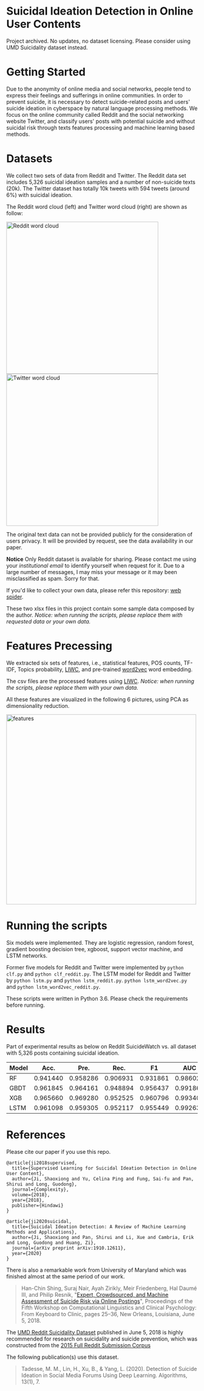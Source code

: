 # Suicidal Ideation Detection in Online User Contents

Project archived. No updates, no dataset licensing. Please consider using UMD Suicidality dataset instead.

# Getting Started
Due to the anonymity of online media and social networks, people tend to express their feelings and sufferings in online communities.
In order to prevent suicide, it is necessary to detect suicide-related posts and users' suicide ideation in cyberspace by natural language processing methods.
We focus on the online community called Reddit and the social networking website Twitter, and classify users' posts with potential suicide and without suicidal risk through texts features processing and machine learning based methods.


# Datasets
We collect two sets of data from Reddit and Twitter.
The Reddit data set includes 5,326 suicidal ideation samples and a number of non-suicide texts (20k). The Twitter dataset has totally 10k tweets with 594 tweets (around 6\%) with suicidal ideation.

The Reddit word cloud (left) and Twitter word cloud (right) are shown as follow:

<img width="400" alt="Reddit word cloud" src="https://github.com/shaoxiongji/sw-detection/blob/master/output/reddit.jpg"><img width="400" alt="Twitter word cloud" src="https://github.com/shaoxiongji/sw-detection/blob/master/output/twitter.jpg">

The original text data can not be provided publicly for the consideration of users privacy. It will be provided by request, see the data availability in our paper.

**Notice** Only Reddit dataset is available for sharing. Please contact me using your _institutional email_ to identify yourself when request for it. Due to a large number of messages, I may miss your message or it may been misclassified as spam. Sorry for that. 

If you'd like to collect your own data, please refer this repository: [web spider](https://github.com/shaoxiongji/webspider-eda).

These two xlsx files in this project contain some sample data composed by the author.
*Notice: when running the scripts, please replace them with requested data or your own data.*

# Features Precessing
We extracted six sets of features, i.e., statistical features, POS counts, TF-IDF, Topics probability, [LIWC](http://liwc.wpengine.com), and pre-trained [word2vec](https://radimrehurek.com/gensim/models/word2vec.html) word embedding.

The csv files are the processed features using [LIWC](http://liwc.wpengine.com).
*Notice: when running the scripts, please replace them with your own data.*

All these features are visualized in the following 6 pictures, using PCA as dimensionality reduction.

<img width="500" alt="features" src="https://github.com/shaoxiongji/sw-detection/blob/master/output/all.png">

# Running the scripts
Six models were implemented. They are logistic regression, random forest, gradient boosting decision tree, xgboost, support vector machine, and LSTM networks.

Former five models for Reddit and Twitter were implemented by
`python clf.py`
and
`python clf_reddit.py`.
The LSTM model for Reddit and Twitter by
`python lstm.py` and `python lstm_reddit.py`.
`python lstm_word2vec.py` and `python lstm_word2vec_reddit.py`.

These scripts were written in Python 3.6. Please check the requirements before running.

# Results
Part of experimental results as below on Reddit SuicideWatch vs. all dataset with 5,326 posts containing suicidal ideation.
 
| Model	| Acc.	    | Pre.	    | Rec.      |	F1	    | AUC      |
|------ | ------    | ------    | ------    | ------    | ------   |
|RF	    | 0.941440  | 0.958286	| 0.906931	| 0.931861	| 0.986029 |
|GBDT	| 0.961845	| 0.964161	| 0.948894	| 0.956437	| 0.991860 |
|XGB	| 0.965660  | 0.969280	| 0.952525	| 0.960796	| 0.993403 |
|LSTM	| 0.961098	| 0.959305	| 0.952117	| 0.955449	| 0.992637 |

# References
Please cite our paper if you use this repo.
```
@article{ji2018supervised,
  title={Supervised Learning for Suicidal Ideation Detection in Online User Content},
  author={Ji, Shaoxiong and Yu, Celina Ping and Fung, Sai-fu and Pan, Shirui and Long, Guodong},
  journal={Complexity},
  volume={2018},
  year={2018},
  publisher={Hindawi}
}

@article{ji2020suicidal,
  title={Suicidal Ideation Detection: A Review of Machine Learning Methods and Applications},
  author={Ji, Shaoxiong and Pan, Shirui and Li, Xue and Cambria, Erik and Long, Guodong and Huang, Zi},
  journal={arXiv preprint arXiv:1910.12611},
  year={2020}
}
```

There is also a remarkable work from University of Maryland which was finished almost at the same period of our work.

> Han-Chin Shing, Suraj Nair, Ayah Zirikly, Meir Friedenberg, Hal Daumé III, and Philip Resnik, "[Expert, Crowdsourced, and Machine Assessment of Suicide Risk via Online Postings](http://aclweb.org/anthology/W18-0603)", Proceedings of the Fifth Workshop on Computational Linguistics and Clinical Psychology: From Keyboard to Clinic, pages 25–36, New Orleans, Louisiana, June 5, 2018.

The [UMD Reddit Suicidality Dataset](http://users.umiacs.umd.edu/~resnik/umd_reddit_suicidality_dataset.html) published in June 5, 2018 is highly recommended for research on suicidality and suicide prevention, which was constructed from the [2015 Full Reddit Submission Corpus](https://www.reddit.com/r/datasets/comments/3mg812/full_reddit_submission_corpus_now_available_2006/)

The following publication(s) use this dataset. 
> Tadesse, M. M., Lin, H., Xu, B., & Yang, L. (2020). Detection of Suicide Ideation in Social Media Forums Using Deep Learning. Algorithms, 13(1), 7.
